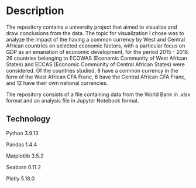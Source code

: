 # Description
The repository contains a university project that aimed to visualize and draw conclusions from the data. The topic for visualization I chose was to analyze the impact of the having a common currency by West and Central African countries on selected economic factors, with a particular focus on GDP as an emanation of economic development, for the period 2015 - 2018. 26 countries belonging to ECOWAS (Economic Community of West African States) and ECCAS (Economic Community of Central African States) were considered. Of the countries studied, 8 have a common currency in the form of the West African CFA Franc, 6 have the Central African CFA Franc, and 12 have their own national currencies.

The repository consists of a file containing data from the World Bank in .xlsx format and an analysis file in Jupyter Notebook format.
## Technology
Python 3.9.13

Pandas 1.4.4

Matplotlib 3.5.2

Seaborn 0.11.2

Plotly 5.18.0
